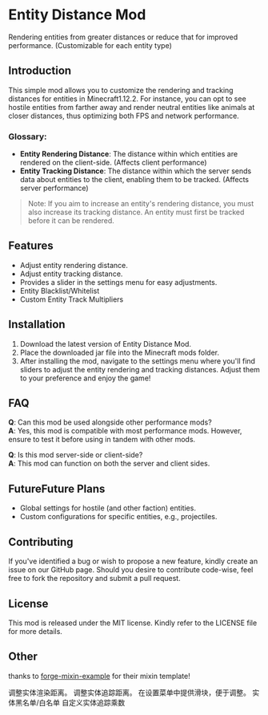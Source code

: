 # Entity Distance Mod 

Rendering entities from greater distances or reduce that for improved performance. (Customizable for each entity type)

## Introduction 

This simple mod allows you to customize the rendering and tracking distances for entities in Minecraft1.12.2. For instance, you can opt to see hostile entities from farther away and render neutral entities like animals at closer distances, thus optimizing both FPS and network performance. 

### Glossary: 

- **Entity Rendering Distance**: The distance within which entities are rendered on the client-side. (Affects client performance) 
- **Entity Tracking Distance**: The distance within which the server sends data about entities to the client, enabling them to be tracked. (Affects server performance) 

> Note: If you aim to increase an entity's rendering distance, you must also increase its tracking distance. An entity must first be tracked before it can be rendered.

## Features 

- Adjust entity rendering distance.
- Adjust entity tracking distance.
- Provides a slider in the settings menu for easy adjustments.
- Entity Blacklist/Whitelist
- Custom Entity Track Multipliers

## Installation 

1. Download the latest version of Entity Distance Mod.
2. Place the downloaded jar file into the Minecraft mods folder.
3. After installing the mod, navigate to the settings menu where you'll find sliders to adjust the entity rendering and tracking distances. Adjust them to your preference and enjoy the game!

## FAQ 

**Q**: Can this mod be used alongside other performance mods?  
**A**: Yes, this mod is compatible with most performance mods. However, ensure to test it before using in tandem with other mods.

**Q**: Is this mod server-side or client-side?  
**A**: This mod can function on both the server and client sides.

## FutureFuture Plans 

- Global settings for hostile (and other faction) entities.
- Custom configurations for specific entities, e.g., projectiles.

## Contributing 

If you've identified a bug or wish to propose a new feature, kindly create an issue on our GitHub page. Should you desire to contribute code-wise, feel free to fork the repository and submit a pull request.

## License 

This mod is released under the MIT license. Kindly refer to the LICENSE file for more details.

## Other

thanks to [forge-mixin-example](https://github.com/mouse0w0/forge-mixin-example) for their mixin template! 


调整实体渲染距离。
调整实体追踪距离。
在设置菜单中提供滑块，便于调整。
实体黑名单/白名单
自定义实体追踪乘数
